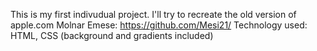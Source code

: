 This is my first indivudual project. I'll try to recreate the old version of apple.com
Molnar Emese: https://github.com/Mesi21/
Technology used: HTML, CSS (background and gradients included)